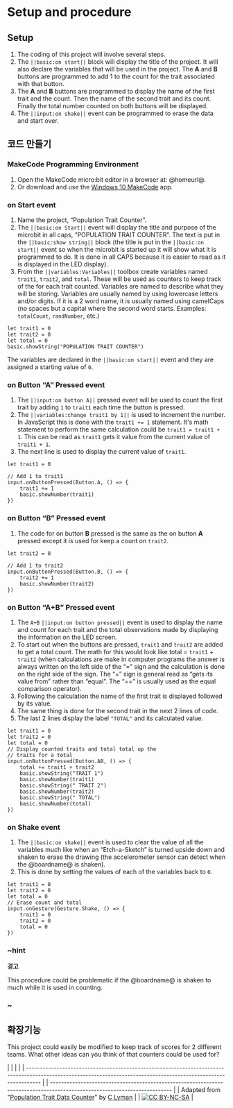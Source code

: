 # Setup and procedure

## Setup

1. The coding of this project will involve several steps. 
2. The `||basic:on start||` block will display the title of the project. It will also declare the variables that will be used in the project. The **A** and **B** buttons are programmed to add 1 to the count for the trait associated with that button. 
3. The **A** and **B** buttons are programmed to display the name of the first trait and the count. Then the name of the second trait and its count. Finally the total number counted on both buttons will be displayed. 
4. The `||input:on shake||` event can be programmed to erase the data and start over.

## 코드 만들기

### MakeCode Programming Environment

1. Open the MakeCode micro:bit editor in a browser at: @homeurl@.
2. Or download and use the [Windows 10 MakeCode](https://www.microsoft.com/store/apps/9PJC7SV48LCX) app.

### on Start event

1. Name the project, “Population Trait Counter”.
2. The `||basic:on Start||` event will display the title and purpose of the microbit in all caps, “POPULATION TRAIT COUNTER”. The text is put in the `||basic:show string||` block (the title is put in the `||basic:on start||` event so when the microbit is started up it will show what it is programmed to do. It is done in all CAPS because it is easier to read as it is displayed in the LED display).
3. From the `||variables:Variables||` toolbox create variables named `trait1`, `trait2`, and `total`. These will be used as counters to keep track of the for each trait counted. Variables are named to describe what they will be storing. Variables are usually named by using lowercase letters and/or digits. If it is a 2 word name, it is usually named using camelCaps (no spaces but a capital where the second word starts. Examples: `totalCount`, `randNumber`, etc.)

```blocks
let trait1 = 0
let trait2 = 0
let total = 0
basic.showString("POPULATION TRAIT COUNTER")
```

The variables are declared in the `||basic:on start||` event and they are assigned a starting value of `0`.

### on Button “A” Pressed event

1. The `||input:on button A||` pressed event will be used to count the first trait by adding `1` to `trait1` each time the button is pressed.
2. The `||variables:change trait1 by 1||` is used to increment the number. In JavaScript this is done with the `trait1 += 1` statement. It's math statement to perform the same calculation could be `trait1 = trait1 + 1`. This can be read as `trait1` gets it value from the current value of `trait1 + 1`.
3. The next line is used to display the current value of `trait1`.

```blocks
let trait1 = 0

// Add 1 to trait1
input.onButtonPressed(Button.A, () => {
    trait1 += 1
    basic.showNumber(trait1)
})
```

### on Button “B” Pressed event

1. The code for on button **B** pressed is the same as the on button **A** pressed except it is used for keep a count on `trait2`.

```blocks
let trait2 = 0

// Add 1 to trait2
input.onButtonPressed(Button.B, () => {
    trait2 += 1
    basic.showNumber(trait2)
})
```

### on Button “A+B” Pressed event

1. The `A+B` `||input:on button pressed||` event is used to display the name and count for each trait and the total observations made by displaying the information on the LED screen.
2. To start out when the buttons are pressed, `trait1` and `trait2` are added to get a total count. The math for this would look like total = `trait1` + `trait2` (when calculations are make in computer programs the answer is always written on the left side of the “=” sign and the calculation is done on the right side of the sign. The “=” sign is general read as “gets its value from” rather than “equal”. The “==” is usually used as the equal comparison operator). 
3. Following the calculation the name of the first trait is displayed followed by its value.
4. The same thing is done for the second trait in the next 2 lines of code.
5. The last 2 lines display the label `"TOTAL"` and its calculated value. 

```blocks
let trait1 = 0
let trait2 = 0
let total = 0
// Display counted traits and total total up the
// traits for a total
input.onButtonPressed(Button.AB, () => {
    total += trait1 + trait2
    basic.showString("TRAIT 1")
    basic.showNumber(trait1)
    basic.showString(" TRAIT 2")
    basic.showNumber(trait2)
    basic.showString(" TOTAL")
    basic.showNumber(total)
})
```

### on Shake event

1. The `||basic:on shake||` event is used to clear the value of all the variables much like when an “Etch-a-Sketch” is turned upside down and shaken to erase the drawing (the accelerometer sensor can detect when the @boardname@ is shaken).
2. This is done by setting the values of each of the variables back to `0`. 

```blocks
let trait1 = 0
let trait2 = 0
let total = 0
// Erase count and total
input.onGesture(Gesture.Shake, () => {
    trait1 = 0
    trait2 = 0
    total = 0
})
```

### ~hint

**경고**

This procedure could be problematic if the @boardname@ is shaken to much while it is used in counting.

### ~

## 확장기능

This project could easily be modified to keep track of scores for 2 different teams. What other ideas can you think of that counters could be used for?

  


|                                                                                                                                                                   |  |                                                                                                                           |
| ----------------------------------------------------------------------------------------------------------------------------------------------------------------- |  | ------------------------------------------------------------------------------------------------------------------------- |
| Adapted from "[Population Trait Data Counter](https://drive.google.com/open?id=1CC5uhIoZK4Q67vU5Ldwna6GEeZYXNDYzgO8BUUjPuwI)" by [C Lyman](http://utahcoding.org) |  | [![CC BY-NC-SA](https://licensebuttons.net/l/by-nc-sa/4.0/80x15.png)](https://creativecommons.org/licenses/by-nc-sa/4.0/) |